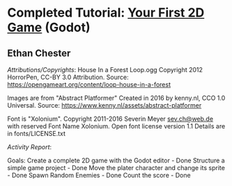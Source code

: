 # Completed Tutorial: [Your First 2D Game](https://docs.godotengine.org/en/stable/getting_started/first_2d_game/index.html#prerequisites) (Godot)

## Ethan Chester


*Attributions/Copyrights*: 
House In a Forest Loop.ogg Copyright 2012 HorrorPen, CC-BY 3.0 Attribution. Source:
https://opengameart.org/content/loop-house-in-a-forest

Images are from "Abstract Platformer" Created in 2016 by kenny.nl, CCO 1.0 Universal. Source:
https://www.kenny.nl/assets/abstract-platformer

Font is "Xolonium". Copyright 2011-2016 Severin Meyer sev.ch@web.de with reserved Font Name Xolonium.
Open font license version 1.1 Details are in fonts/LICENSE.txt


*Activity Report*:

Goals:
Create a complete 2D game with the Godot editor - Done
Structure a simple game project - Done
Move the plater character and change its sprite - Done
Spawn Random Enemies - Done
Count the score - Done
